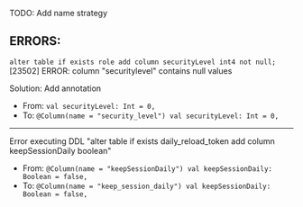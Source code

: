 TODO: Add name strategy

## ERRORS:

`alter table if exists role add column securityLevel int4 not null;`
[23502] ERROR: column "securitylevel" contains null values

Solution: Add annotation
 * From: `val securityLevel: Int = 0,`
 * To: `@Column(name = "security_level") val securityLevel: Int = 0,`

---

Error executing DDL "alter table if exists daily_reload_token add column keepSessionDaily boolean"
 * From: `@Column(name = "keepSessionDaily") val keepSessionDaily: Boolean = false,`
 * To: `@Column(name = "keep_session_daily") val keepSessionDaily: Boolean = false,`


